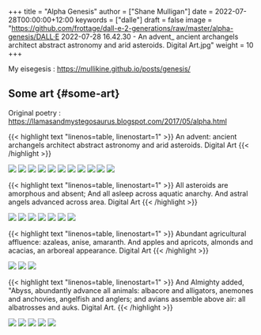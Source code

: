+++
title = "Alpha Genesis"
author = ["Shane Mulligan"]
date = 2022-07-28T00:00:00+12:00
keywords = ["dalle"]
draft = false
image = "https://github.com/frottage/dall-e-2-generations/raw/master/alpha-genesis/DALL·E 2022-07-28 16.42.30 - An advent_ ancient archangels architect abstract astronomy and arid asteroids.  Digital Art.jpg"
weight = 10
+++

My eisegesis
: <https://mullikine.github.io/posts/genesis/>


## Some art {#some-art}

Original poetry
: <https://llamasandmystegosaurus.blogspot.com/2017/05/alpha.html>

<!--listend-->

{{< highlight text "linenos=table, linenostart=1" >}}
An advent: ancient archangels architect abstract astronomy and arid asteroids.  Digital Art
{{< /highlight >}}

![](https://github.com/frottage/dall-e-2-generations/raw/master/alpha-genesis/DALL%C2%B7E%202022-07-28%2016.41.09%20-%20An%20advent%5F%20ancient%20archangels%20architect%20abstract%20astronomy%20and%20arid%20asteroids.%20%20Digital%20Art.jpg)
![](https://github.com/frottage/dall-e-2-generations/raw/master/alpha-genesis/DALL%C2%B7E%202022-07-28%2016.41.13%20-%20An%20advent%5F%20ancient%20archangels%20architect%20abstract%20astronomy%20and%20arid%20asteroids.%20%20Digital%20Art.jpg)
![](https://github.com/frottage/dall-e-2-generations/raw/master/alpha-genesis/DALL%C2%B7E%202022-07-28%2016.41.18%20-%20An%20advent%5F%20ancient%20archangels%20architect%20abstract%20astronomy%20and%20arid%20asteroids.%20%20Digital%20Art.jpg)
![](https://github.com/frottage/dall-e-2-generations/raw/master/alpha-genesis/DALL%C2%B7E%202022-07-28%2016.41.23%20-%20An%20advent%5F%20ancient%20archangels%20architect%20abstract%20astronomy%20and%20arid%20asteroids.%20%20Digital%20Art.jpg)
![](https://github.com/frottage/dall-e-2-generations/raw/master/alpha-genesis/DALL%C2%B7E%202022-07-28%2016.42.30%20-%20An%20advent%5F%20ancient%20archangels%20architect%20abstract%20astronomy%20and%20arid%20asteroids.%20%20Digital%20Art.jpg)
![](https://github.com/frottage/dall-e-2-generations/raw/master/alpha-genesis/DALL%C2%B7E%202022-07-28%2016.42.37%20-%20An%20advent%5F%20ancient%20archangels%20architect%20abstract%20astronomy%20and%20arid%20asteroids.%20%20Digital%20Art.jpg)
![](https://github.com/frottage/dall-e-2-generations/raw/master/alpha-genesis/DALL%C2%B7E%202022-07-28%2016.42.44%20-%20An%20advent%5F%20ancient%20archangels%20architect%20abstract%20astronomy%20and%20arid%20asteroids.%20%20Digital%20Art.jpg)
![](https://github.com/frottage/dall-e-2-generations/raw/master/alpha-genesis/DALL%C2%B7E%202022-07-28%2016.43.08%20-%20An%20advent%5F%20ancient%20archangels%20architect%20abstract%20astronomy%20and%20arid%20asteroids.%20%20Digital%20Art.jpg)
![](https://github.com/frottage/dall-e-2-generations/raw/master/alpha-genesis/DALL%C2%B7E%202022-07-28%2016.43.11%20-%20An%20advent%5F%20ancient%20archangels%20architect%20abstract%20astronomy%20and%20arid%20asteroids.%20%20Digital%20Art.jpg)
![](https://github.com/frottage/dall-e-2-generations/raw/master/alpha-genesis/DALL%C2%B7E%202022-07-28%2016.43.16%20-%20An%20advent%5F%20ancient%20archangels%20architect%20abstract%20astronomy%20and%20arid%20asteroids.%20%20Digital%20Art.jpg)
![](https://github.com/frottage/dall-e-2-generations/raw/master/alpha-genesis/DALL%C2%B7E%202022-07-28%2016.45.08%20-%20An%20advent%5F%20ancient%20archangels%20architect%20abstract%20astronomy%20and%20arid%20asteroids.%20%20Digital%20Art.jpg)

{{< highlight text "linenos=table, linenostart=1" >}}
All asteroids are amorphous and absent; And all asleep across aquatic anarchy. And astral angels advanced across area. Digital Art
{{< /highlight >}}

![](https://github.com/frottage/dall-e-2-generations/raw/master/alpha-genesis/DALL%C2%B7E%202022-07-28%2016.44.23%20-%20All%20asteroids%20are%20amorphous%20and%20absent;%20And%20all%20asleep%20across%20aquatic%20anarchy.%20And%20astral%20angels%20advanced%20across%20area.%20Digital%20Art.jpg)
![](https://github.com/frottage/dall-e-2-generations/raw/master/alpha-genesis/DALL%C2%B7E%202022-07-28%2016.44.25%20-%20All%20asteroids%20are%20amorphous%20and%20absent;%20And%20all%20asleep%20across%20aquatic%20anarchy.%20And%20astral%20angels%20advanced%20across%20area.%20Digital%20Art.jpg)
![](https://github.com/frottage/dall-e-2-generations/raw/master/alpha-genesis/DALL%C2%B7E%202022-07-28%2016.44.29%20-%20All%20asteroids%20are%20amorphous%20and%20absent;%20And%20all%20asleep%20across%20aquatic%20anarchy.%20And%20astral%20angels%20advanced%20across%20area.%20Digital%20Art.jpg)
![](https://github.com/frottage/dall-e-2-generations/raw/master/alpha-genesis/DALL%C2%B7E%202022-07-28%2016.44.51%20-%20All%20asteroids%20are%20amorphous%20and%20absent;%20And%20all%20asleep%20across%20aquatic%20anarchy.%20And%20astral%20angels%20advanced%20across%20area.%20Digital%20Art.jpg)
![](https://github.com/frottage/dall-e-2-generations/raw/master/alpha-genesis/DALL%C2%B7E%202022-07-28%2016.44.55%20-%20All%20asteroids%20are%20amorphous%20and%20absent;%20And%20all%20asleep%20across%20aquatic%20anarchy.%20And%20astral%20angels%20advanced%20across%20area.%20Digital%20Art.jpg)
![](https://github.com/frottage/dall-e-2-generations/raw/master/alpha-genesis/DALL%C2%B7E%202022-07-28%2016.44.58%20-%20All%20asteroids%20are%20amorphous%20and%20absent;%20And%20all%20asleep%20across%20aquatic%20anarchy.%20And%20astral%20angels%20advanced%20across%20area.%20Digital%20Art.jpg)
![](https://github.com/frottage/dall-e-2-generations/raw/master/alpha-genesis/DALL%C2%B7E%202022-07-28%2016.45.02%20-%20All%20asteroids%20are%20amorphous%20and%20absent;%20And%20all%20asleep%20across%20aquatic%20anarchy.%20And%20astral%20angels%20advanced%20across%20area.%20Digital%20Art.jpg)

{{< highlight text "linenos=table, linenostart=1" >}}
Abundant agricultural affluence: azaleas, anise, amaranth. And apples and apricots, almonds and acacias, an arboreal appearance. Digital Art
{{< /highlight >}}

![](https://github.com/frottage/dall-e-2-generations/raw/master/alpha-genesis/DALL%C2%B7E%202022-07-28%2016.46.08%20-%20Abundant%20agricultural%20affluence%5F%20azaleas,%20anise,%20amaranth.%20And%20apples%20and%20apricots,%20almonds%20and%20acacias,%20an%20arboreal%20appearance.%20Digital%20Art..jpg)
![](https://github.com/frottage/dall-e-2-generations/raw/master/alpha-genesis/DALL%C2%B7E%202022-07-28%2016.46.13%20-%20Abundant%20agricultural%20affluence%5F%20azaleas,%20anise,%20amaranth.%20And%20apples%20and%20apricots,%20almonds%20and%20acacias,%20an%20arboreal%20appearance.%20Digital%20Art..jpg)
![](https://github.com/frottage/dall-e-2-generations/raw/master/alpha-genesis/DALL%C2%B7E%202022-07-28%2016.48.18%20-%20Abundant%20agricultural%20affluence%5F%20azaleas,%20anise,%20amaranth.%20And%20apples%20and%20apricots,%20almonds%20and%20acacias,%20an%20arboreal%20appearance.%20Digital%20Art..jpg)

{{< highlight text "linenos=table, linenostart=1" >}}
And Almighty added, "Abyss, abundantly advance all animals: albacore and alligators, anemones and anchovies, angelfish and anglers; and avians assemble above air: all albatrosses and auks. Digital Art.
{{< /highlight >}}

![](https://github.com/frottage/dall-e-2-generations/raw/master/alpha-genesis/DALL%C2%B7E%202022-07-28%2016.47.14%20-%2020.%20And%20Almighty%20added,%20%5FAbyss,%20abundantly%20advance%20all%20animals%5F%20albacore%20and%20alligators,%20anemones%20and%20anchovies,%20angelfish%20and%20anglers;%20and%20avians%20ass.jpg)
![](https://github.com/frottage/dall-e-2-generations/raw/master/alpha-genesis/DALL%C2%B7E%202022-07-28%2016.47.17%20-%2020.%20And%20Almighty%20added,%20%5FAbyss,%20abundantly%20advance%20all%20animals%5F%20albacore%20and%20alligators,%20anemones%20and%20anchovies,%20angelfish%20and%20anglers;%20and%20avians%20ass.jpg)
![](https://github.com/frottage/dall-e-2-generations/raw/master/alpha-genesis/DALL%C2%B7E%202022-07-28%2016.47.46%20-%2020.%20And%20Almighty%20added,%20%5FAbyss,%20abundantly%20advance%20all%20animals%5F%20albacore%20and%20alligators,%20anemones%20and%20anchovies,%20angelfish%20and%20anglers;%20and%20avians%20ass.jpg)
![](https://github.com/frottage/dall-e-2-generations/raw/master/alpha-genesis/DALL%C2%B7E%202022-07-28%2016.47.51%20-%2020.%20And%20Almighty%20added,%20%5FAbyss,%20abundantly%20advance%20all%20animals%5F%20albacore%20and%20alligators,%20anemones%20and%20anchovies,%20angelfish%20and%20anglers;%20and%20avians%20ass.jpg)
![](https://github.com/frottage/dall-e-2-generations/raw/master/alpha-genesis/DALL%C2%B7E%202022-07-28%2016.47.55%20-%2020.%20And%20Almighty%20added,%20%5FAbyss,%20abundantly%20advance%20all%20animals%5F%20albacore%20and%20alligators,%20anemones%20and%20anchovies,%20angelfish%20and%20anglers;%20and%20avians%20ass.jpg)
